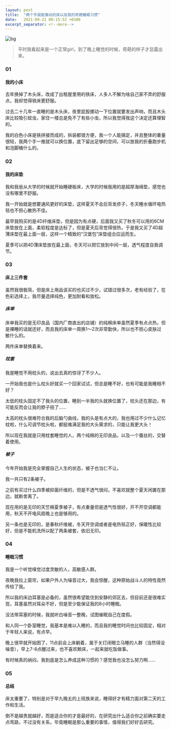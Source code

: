 ```yaml
---
layout: post
title:  "两个手就能推动的床以及我的奇葩睡眠习惯"
date:   2021-09-21 00:15:52 +0100
excerpt_separator: <!--more-->
---
```

![bg](https://blog.dosth.cool/assets/img/5.png)

<!--more-->

> 平时我看起来是一个正常girl，到了晚上睡觉的时候，奇葩的样子才显露出来。

### 01

#### 我的小床

去年换掉了木头床，改成了出租屋里用的铁床，人多人不解为啥自己家不弄的舒服点，我却觉得铁床更舒服。

过去二十几年一直睡的是木头床，夜里屁股挪动一下位置就要发出声响，而且木头床比较吸引蚊虫，家住一楼总是免不了有些小虫，所以我觉得我这个决定还算理智的。

我的白色小床是铁拼接而成的，拆装都很方便，我一个人能搞定，并且整体的重量很轻，我两个手一推就可以换位置，底下留出足够的空间，可以放我的折叠跑步机和泡脚桶什么的。

### 02

#### 我的床垫

我和我爸从大学的时候就开始睡硬板床，大学的时候我用的是超厚海绵垫，感觉也没有哪里不舒服。

我一开始就是想要通风更好的床垫，这样夏天不会后背发疹子，冬天睡水循环电热毯也不担心散热不佳。

最早我购买的是4D纤维床垫，但是因为有点硬，后面我又买了秋冬可以用的6CM床垫放在上面，柔软程度是达标了，但是夏天后背觉得很热，于是我又买了4D超薄床垫在最上面一层，这样一个精致的“汉堡包”床垫组合应运而生。

夏季可以把4D薄床垫放在最上面，冬天可以把它放到中间一层，透气程度自我调节。

### 03

#### 床上三件套

虽然我很极简，但是床上用品该买的也买过不少，试错过很多次，老有经验了，在色彩选择上，我尽量选择纯色，更加耐看和放松。

##### 床单

床单我买的是无印良品（国内厂商直出的店铺）的纯棉床单虽然夏季有点点热，但是裸睡的话就还好，而且我的床单一周换1～2次非常勤快，所以也不担心皮肤过敏什么的。

两件床单替换着来。

##### 枕套

我是睡觉不用枕头的，说出去真的惊讶了不少人。

一开始我也是什么枕头好就买一个回家试试，但总是睡不好，也有可能是我睡相不好？

太低的枕头固定不了我头的位置，睡到一半我的头就换位置了，枕头还在那边，有可能反而会让我的脖子扭了……

太高的枕头很难符合我的后脑勺曲线，我的头是有点大的，我也用过不少什么记忆枕啦，什么可调节枕头啦，都挺难满足我的大头需求的，只能让我更大头！

所以现在我就是只用枕套睡觉的人，两个纯棉的无印良品，以及一个蚕丝的，交替着使用。

##### 被子

今年开始我是完全掌握自己人生的状态，被子也当仁不让。

我一共只有2条被子。

之前有买过什么四季被抑菌纤维的，但是不透气很闷，不喜欢就整个夏天闲置在那边，就断舍离了。

现在用的是无印的天竺棉夏季被子，有点重量但是透气性很好，开不开空调都能用，秋天不开电风扇晚上也是够用的。

另一条也是无印的，是春秋纤维被，冬天开空调或者是电热毯正好，保暖性比较好，但是不能机洗所以配了两条被套，依旧无印。

### 04

#### 睡眠习惯

我是一个听觉嗅觉过度灵敏的人，高敏感人群。

夜晚我拉上窗帘，如果户外人为噪音过大，我会惊醒，这种原始战斗人的特性竟然传给了我。

所以我的床边耳塞是必备的，虽然很希望能住到安静的郊区去，但目前还是很难实现，耳塞虽然对耳朵不好，但是至少能保证我的8小时睡眠。

没法带耳塞的时候，我就听白噪音一整晚，试图催眠自己在度假。

和人同一个卧室睡觉，我基本是难以入睡的，而且我的睡觉时间也比较固定，相对于年轻人来说，有点早。

晚上很早就开始困了，11点前会上床躺着，属于关灯闭眼立马睡的人群（当然得没噪音），早上7-8点醒过来，也不喜欢赖床，一起来就吃饭做事。

有时候真的纳闷，我到底是怎么养成这种习惯的？感觉我也没怎么努力啊……

### 05

#### 总结

床太重要了，特别是对于早九晚五的上班族来说，睡得好才有精力面对第二天的工作和生活。

倒不是越贵就越好，而是适合你的才是最好的，在研究出什么适合你之前确实要走点弯路，不过没有关系，毕竟睡眠是那么重要的事情，值得我们好好去研究。
